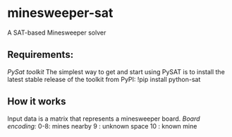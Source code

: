 # minesweeper-sat
A SAT-based Minesweeper solver

## Requirements:
*PySat toolkit*
The simplest way to get and start using PySAT is to install the latest stable release of the toolkit from PyPI:
!pip install python-sat

## How it works
Input data is a matrix that represents a minesweeper board.
*Board encoding:*
0-8: mines nearby
9  : unknown space
10 : known mine

